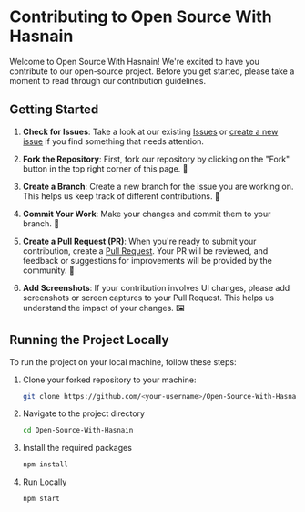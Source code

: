 # Contributing to Open Source With Hasnain

Welcome to Open Source With Hasnain! We're excited to have you contribute to our open-source project. Before you get started, please take a moment to read through our contribution guidelines.

## Getting Started

1. **Check for Issues**: Take a look at our existing [Issues](https://github.com/hasnainmakada-99/Open-Source-With-Hasnain/issues) or [create a new issue](https://github.com/hasnainmakada-99/Open-Source-With-Hasnain/issues/new/choose) if you find something that needs attention.

2. **Fork the Repository**: First, fork our repository by clicking on the "Fork" button in the top right corner of this page. 🍴

3. **Create a Branch**: Create a new branch for the issue you are working on. This helps us keep track of different contributions. 🌿

4. **Commit Your Work**: Make your changes and commit them to your branch. 💾

5. **Create a Pull Request (PR)**: When you're ready to submit your contribution, create a [Pull Request](https://github.com/hasnainmakada-99/Open-Source-With-Hasnain/compare). Your PR will be reviewed, and feedback or suggestions for improvements will be provided by the community. 🚀

6. **Add Screenshots**: If your contribution involves UI changes, please add screenshots or screen captures to your Pull Request. This helps us understand the impact of your changes. 🖼️

## Running the Project Locally

To run the project on your local machine, follow these steps:

1. Clone your forked repository to your machine:

   ```bash
   git clone https://github.com/<your-username>/Open-Source-With-Hasnain.git
   ```

2. Navigate to the project directory

   ```bash
   cd Open-Source-With-Hasnain
   ```

3. Install the required packages

   ```bash
   npm install
   ```

4. Run Locally

   ```bash
   npm start
   ```
